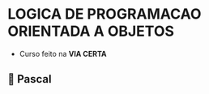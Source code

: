 # LOGICA DE PROGRAMACAO ORIENTADA A OBJETOS

- Curso feito na <strong>VIA CERTA</strong>

## 🤖 Pascal
